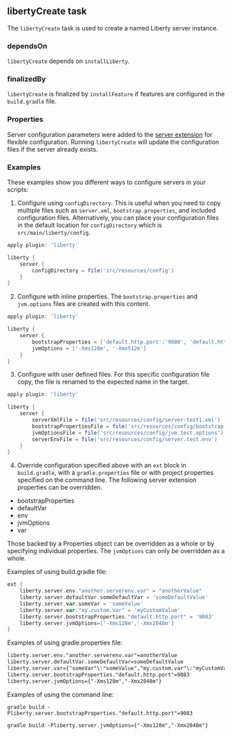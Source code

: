 ## libertyCreate task

The `libertyCreate` task is used to create a named Liberty server instance.

### dependsOn

`libertyCreate` depends on `installLiberty`.

### finalizedBy

`libertyCreate` is finalized by `installFeature` if features are configured in the `build.gradle` file.

### Properties

Server configuration parameters were added to the [server extension](libertyExtensions.md#liberty-server-configuration) for flexible configuration. Running `libertyCreate` will update the configuration files if the server already exists.

### Examples

These examples show you different ways to configure servers in your scripts:

1. Configure using `configDirectory`. This is useful when you need to copy multiple files such as `server.xml`, `bootstrap.properties`, and included configuration files. Alternatively, you can place your configuration files in the default location for `configDirectory` which is `src/main/liberty/config`.

```groovy
apply plugin: 'liberty'

liberty {
    server {
        configDirectory = file('src/resources/config')
    }
}
```
2. Configure with inline properties. The `bootstrap.properties` and `jvm.options` files are created with this content.

```groovy
apply plugin: 'liberty'

liberty {
    server {
        bootstrapProperties = ['default.http.port':'9080', 'default.https.port':'9443']
        jvmOptions = ['-Xms128m', '-Xmx512m']
    }
}
```
3. Configure with user defined files. For this specific configuration file copy, the file is renamed to the expected name in the target.

```groovy
apply plugin: 'liberty'

liberty {
    server {
        serverXmlFile = file('src/resources/config/server-test1.xml')
        bootstrapPropertiesFile = file('src/resources/config/bootstrap.test.properties')
        jvmOptionsFile = file('src/resources/config/jvm.test.options')
        serverEnvFile = file('src/resources/config/server.test.env')
    }
}
```

4. Override configuration specified above with an `ext` block in `build.gradle`, with a `gradle.properties` file or with project properties specified on the command line. The following server extension properties can be overridden.

* bootstrapProperties
* defaultVar
* env
* jvmOptions
* var

Those backed by a Properties object can be overridden as a whole or by specifying individual properties. The `jvmOptions` can only be overridden as a whole.

Examples of using build.gradle file:
```groovy
ext {
    liberty.server.env."another.serverenv.var" = "anotherValue"
    liberty.server.defaultVar.someDefaultVar = 'someDefaultValue'
    liberty.server.var.someVar = 'someValue'
    liberty.server.var."my.custom.var" = 'myCustomValue'
    liberty.server.bootstrapProperties."default.http.port" = '9083'
    liberty.server.jvmOptions=['-Xms128m','-Xmx2048m']
}
```

Examples of using gradle.properties file:
```xml
liberty.server.env."another.serverenv.var"=anotherValue
liberty.server.defaultVar.someDefaultVar=someDefaultValue
liberty.server.var={"someVar"\:"someValue","my.custom.var"\:"myCustomValue"}
liberty.server.bootstrapProperties."default.http.port"=9083
liberty.server.jvmOptions={"-Xms128m","-Xmx2048m"}
```

Examples of using the command line:

`gradle build -Pliberty.server.bootstrapProperties."default.http.port"=9083`

`gradle build -Pliberty.server.jvmOptions={"-Xms128m","-Xmx2048m"}`
